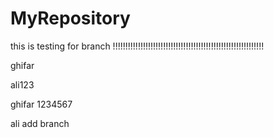 # MyRepository


this is testing for branch !!!!!!!!!!!!!!!!!!!!!!!!!!!!!!!!!!!!!!!!!!!!!!!!!!!!!!!!!!!!

ghifar

ali123

ghifar 1234567

ali add branch